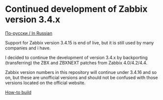 # Continued development of Zabbix version 3.4.x

[По-русски / In Russian](README.ru.md)

Support for Zabbix version 3.4.15 is end of live, but it is still used by many companies and i have.<br>

I decided to continue the development of version 3.4.x by backporting (transferring) the ZBX and ZBXNEXT patches from Zabbix 4.0/4.2/4.4.<br>

Zabbix version numbers in this repository will continue under 3.4.16 and so on, but these are unofficial versions and should not be confused with those versions located on the official website.<br>

[How-to build](BUILD.md)
